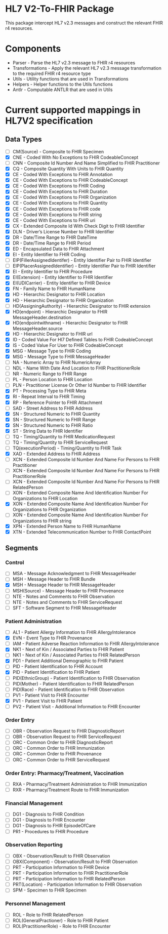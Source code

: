 # HL7 V2-To-FHIR Package
This package intercept HL7 v2.3 messages and construct the relevant FHIR r4 resources.

# Components
- Parser - Parse the HL7 v2.3 message to FHIR r4 resources
- Transformations - Apply the relevant HL7 v2.3 message transformation to the required FHIR r4 resource type
- Utils - Utility functions that are used in Transformations
- Helpers - Helper functions to the Utils functions
- Antlr - Computable ANTLR that are used in Utils

# Current supported mappings in HL7V2 specification
## Data Types
- [ ] CM(Source) - Composite to FHIR Specimen
- [x] CNE - Coded With No Exceptions to FHIR CodeableConcept
- [ ] CNN - Composite Id Number And Name Simplified to FHIR Practitioner
- [x] CQ - Composite Quantity With Units to FHIR Quantity
- [x] CE - Coded With Exceptions to FHIR Annotation
- [x] CE - Coded With Exceptions to FHIR CodeableConcept
- [x] CE - Coded With Exceptions to FHIR Coding
- [x] CE - Coded With Exceptions to FHIR Duration
- [x] CE - Coded With Exceptions to FHIR Organization
- [x] CE - Coded With Exceptions to FHIR Quantity
- [x] CE - Coded With Exceptions to FHIR code
- [x] CE - Coded With Exceptions to FHIR string
- [x] CE - Coded With Exceptions to FHIR uri
- [x] CX - Extended Composite Id With Check Digit to FHIR Identifier
- [x] DLN - Driver’s License Number to FHIR Identifier
- [x] DR - Date/Time Range to FHIR DateTime
- [x] DR - Date/Time Range to FHIR Period
- [x] ED - Encapsulated Data to FHIR Attachment
- [x] EI - Entity Identifier to FHIR Coding
- [ ] EIP(FillerAssignedIdentifer) - Entity Identifier Pair to FHIR Identifier
- [ ] EIP(PlacerAssignedIdentifier) - Entity Identifier Pair to FHIR Identifier
- [x] EI - Entity Identifier to FHIR Procedure
- [x] EI(Extension) - Entity Identifier to FHIR Identifier
- [x] EI(UDICarrier) - Entity Identifier to FHIR Device
- [x] FN - Family Name to FHIR HumanName
- [x] HD - Hierarchic Designator to FHIR Location
- [x] HD - Hierarchic Designator to FHIR Organization
- [ ] HD(AssigningAuthority) - Hierarchic Designator to FHIR extension
- [x] HD(endpoint) - Hierarchic Designator to FHIR MessageHeader.destination
- [x] HD(endpointwithname) - Hierarchic Designator to FHIR MessageHeader.source
- [x] HD - Hierarchic Designator to FHIR url
- [x] ID - Coded Value For Hl7 Defined Tables to FHIR CodeableConcept
- [x] IS - Coded Value For User to FHIR CodeableConcept
- [x] MSG - Message Type to FHIR Coding
- [x] MSG - Message Type to FHIR MessageHeader
- [ ] ​NA - Numeric Array to FHIR NumericArray
- [ ] NDL - Name With Date And Location to FHIR PractitionerRole
- [ ] NR - Numeric Range to FHIR Range
- [ ] PL - Person Location to FHIR Location
- [ ] PLN - Practitioner License Or Other Id Number to FHIR Identifier
- [x] PT - Processing Type to FHIR Meta
- [x] RI - Repeat Interval to FHIR Timing
- [x] RP - Reference Pointer to FHIR Attachment
- [ ] SAD - Street Address to FHIR Address
- [x] SN - Structured Numeric to FHIR Quantity
- [x] SN - Structured Numeric to FHIR Range
- [x] SN - Structured Numeric to FHIR Ratio
- [x] ST - String Data to FHIR Identifier
- [ ] TQ - Timing/Quantity to FHIR MedicationRequest
- [ ] TQ - Timing/Quantity to FHIR ServiceRequest
- [ ] TQ(executionPeriod) - Timing/Quantity to FHIR Task
- [x] XAD - Extended Address to FHIR Address
- [ ] XCN - Extended Composite Id Number And Name For Persons to FHIR Practitioner
- [ ] XCN - Extended Composite Id Number And Name For Persons to FHIR PractitionerRole
- [ ] XCN - Extended Composite Id Number And Name For Persons to FHIR RelatedPerson
- [ ] XON - Extended Composite Name And Identification Number For Organizations to FHIR Location
- [x] XON - Extended Composite Name And Identification Number For Organizations to FHIR Organization
- [ ] XON - Extended Composite Name And Identification Number For Organizations to FHIR string
- [x] XPN - Extended Person Name to FHIR HumanName
- [x] XTN - Extended Telecommunication Number to FHIR ContactPoint

## Segments
### Control
- [ ] MSA - Message Acknowledgment to FHIR MessageHeader
- [ ] MSH - Message Header to FHIR Bundle
- [x] MSH - Message Header to FHIR MessageHeader
- [ ] MSH(Source) - Message Header to FHIR Provenance
- [ ] NTE - Notes and Comments to FHIR Observation
- [ ] NTE - Notes and Comments to FHIR ServiceRequest
- [ ] SFT - Software Segment to FHIR MessageHeader
### Patient Administration
- [ ] AL1 - Patient Allergy Information to FHIR AllergyIntolerance
- [x] EVN - Event Type to FHIR Provenance
- [ ] IAM - Patient Adverse Reaction Information to FHIR AllergyIntolerance
- [x] NK1 - Next of Kin / Associated Parties to FHIR Patient
- [ ] NK1 - Next of Kin / Associated Parties to FHIR RelatedPerson
- [x] PD1 - Patient Additional Demographic to FHIR Patient
- [ ] PID - Patient Identification to FHIR Account
- [x] PID - Patient Identification to FHIR Patient
- [ ] PID(EthnicGroup) - Patient Identification to FHIR Observation
- [ ] PID(Mother) - Patient Identification to FHIR RelatedPerson
- [ ] PID(Race) - Patient Identification to FHIR Observation
- [ ] PV1 - Patient Visit to FHIR Encounter
- [x] PV1 - Patient Visit to FHIR Patient
- [ ] PV2 - Patient Visit - Additional Information to FHIR Encounter
### Order Entry
- [ ] OBR - Observation Request to FHIR DiagnosticReport
- [ ] OBR - Observation Request to FHIR ServiceRequest
- [ ] ORC - Common Order to FHIR DiagnosticReport
- [ ] ORC - Common Order to FHIR Immunization
- [ ] ORC - Common Order to FHIR Provenance
- [ ] ORC - Common Order to FHIR ServiceRequest
### Order Entry: Pharmacy/Treatment, Vaccination
- [ ] RXA - Pharmacy/Treatment Administration to FHIR Immunization
- [ ] RXR - Pharmacy/Treatment Route to FHIR Immunization
### Financial Management
- [ ] DG1 - Diagnosis to FHIR Condition
- [ ] DG1 - Diagnosis to FHIR Encounter
- [ ] DG1 - Diagnosis to FHIR EpisodeOfCare
- [ ] PR1 - Procedures to FHIR Procedure
### Observation Reporting
- [ ] OBX - Observation/Result to FHIR Observation
- [ ] OBX(Component) - Observation/Result to FHIR Observation
- [ ] PRT - Participation Information to FHIR Device
- [ ] PRT - Participation Information to FHIR PractitionerRole
- [ ] PRT - Participation Information to FHIR RelatedPerson
- [ ] PRT(Location) - Participation Information to FHIR Observation
- [ ] SPM - Specimen to FHIR Specimen
### Personnel Management
- [ ] ROL - Role to FHIR RelatedPerson
- [ ] ROL(GeneralPractioner) - Role to FHIR Patient
- [ ] ROL(PractitionerRole) - Role to FHIR Encounter
